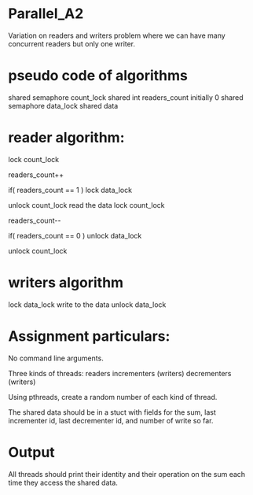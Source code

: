 # Parallel_A2
Variation on readers and writers problem where we can have many concurrent readers but only one writer. 

# pseudo code of algorithms
shared semaphore count_lock
shared int readers_count initially 0
shared semaphore data_lock
shared data

# reader algorithm:
lock count_lock

readers_count++

if( readers_count == 1 )
  lock data_lock

unlock count_lock
read the data
lock count_lock

readers_count--

if( readers_count == 0 )
  unlock data_lock

unlock count_lock

# writers algorithm
lock data_lock
write to the data
unlock data_lock

# Assignment particulars:
No command line arguments.

Three kinds of threads: 
  readers
  incrementers (writers)
  decrementers (writers)
  
Using pthreads, create a random number of each kind of thread. 

The shared data should be in a stuct with fields for the sum, last incrementer id, last decrementer id, and number of write so far. 

# Output
All threads should print their identity and their operation on the sum each time they access the shared data.
